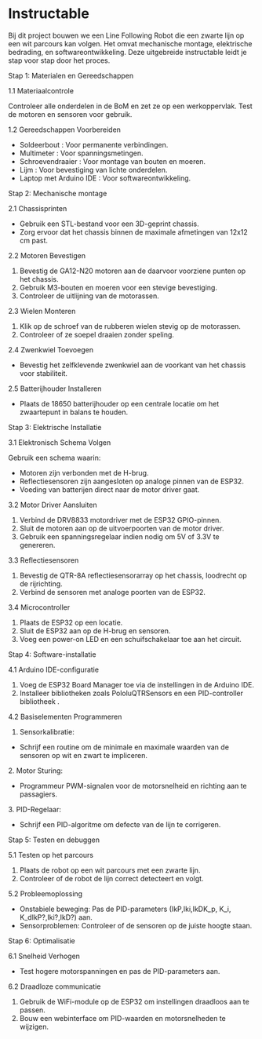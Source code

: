 # Instructable


Bij dit project bouwen we een Line Following Robot die een zwarte lijn op een wit parcours kan volgen. Het omvat mechanische montage, elektrische bedrading, en softwareontwikkeling. Deze uitgebreide instructable leidt je stap voor stap door het proces.

Stap 1: Materialen en Gereedschappen

1\.1 Materiaalcontrole

Controleer alle onderdelen in de BoM en zet ze op een werkoppervlak. Test de motoren en sensoren voor gebruik.

1\.2 Gereedschappen Voorbereiden

* Soldeerbout : Voor permanente verbindingen.
* Multimeter : Voor spanningsmetingen.
* Schroevendraaier : Voor montage van bouten en moeren.
* Lijm : Voor bevestiging van lichte onderdelen.
* Laptop met Arduino IDE : Voor softwareontwikkeling.

Stap 2: Mechanische montage

2\.1 Chassisprinten

* Gebruik een STL-bestand voor een 3D-geprint chassis.
* Zorg ervoor dat het chassis binnen de maximale afmetingen van 12x12 cm past.

2\.2 Motoren Bevestigen

1. Bevestig de GA12-N20 motoren aan de daarvoor voorziene punten op het chassis.
1. Gebruik M3-bouten en moeren voor een stevige bevestiging.
1. Controleer de uitlijning van de motorassen.

2\.3 Wielen Monteren

1. Klik op de schroef van de rubberen wielen stevig op de motorassen.
1. Controleer of ze soepel draaien zonder speling.

2\.4 Zwenkwiel Toevoegen

* Bevestig het zelfklevende zwenkwiel aan de voorkant van het chassis voor stabiliteit.

2\.5 Batterijhouder Installeren

* Plaats de 18650 batterijhouder op een centrale locatie om het zwaartepunt in balans te houden.

Stap 3: Elektrische Installatie

3\.1 Elektronisch Schema Volgen

Gebruik een schema waarin:

* Motoren zijn verbonden met de H-brug.
* Reflectiesensoren zijn aangesloten op analoge pinnen van de ESP32.
* Voeding van batterijen direct naar de motor driver gaat.

3\.2 Motor Driver Aansluiten

1. Verbind de DRV8833 motordriver met de ESP32 GPIO-pinnen.
1. Sluit de motoren aan op de uitvoerpoorten van de motor driver.
1. Gebruik een spanningsregelaar indien nodig om 5V of 3.3V te genereren.

3\.3 Reflectiesensoren

1. Bevestig de QTR-8A reflectiesensorarray op het chassis, loodrecht op de rijrichting.
1. Verbind de sensoren met analoge poorten van de ESP32.

3\.4 Microcontroller

1. Plaats de ESP32 op een locatie.
1. Sluit de ESP32 aan op de H-brug en sensoren.
1. Voeg een power-on LED en een schuifschakelaar toe aan het circuit.

Stap 4: Software-installatie

4\.1 Arduino IDE-configuratie

1. Voeg de ESP32 Board Manager toe via de instellingen in de Arduino IDE.
1. Installeer bibliotheken zoals PololuQTRSensors en een PID-controller bibliotheek .

4\.2 Basiselementen Programmeren

1. Sensorkalibratie:
- Schrijf een routine om de minimale en maximale waarden van de sensoren op wit en zwart te impliceren.

2\. Motor Sturing:

- Programmeur PWM-signalen voor de motorsnelheid en richting aan te passagiers.

3\. PID-Regelaar:

- Schrijf een PID-algoritme om defecte van de lijn te corrigeren.

Stap 5: Testen en debuggen

5\.1 Testen op het parcours

1. Plaats de robot op een wit parcours met een zwarte lijn.
1. Controleer of de robot de lijn correct detecteert en volgt.

5\.2 Probleemoplossing

* Onstabiele beweging: Pas de PID-parameters (IkP,Iki,IkDK\_p, K\_i, K\_dIkP?,Iki?,IkD?) aan.
* Sensorproblemen: Controleer of de sensoren op de juiste hoogte staan.

Stap 6: Optimalisatie

6\.1 Snelheid Verhogen

* Test hogere motorspanningen en pas de PID-parameters aan.

6\.2 Draadloze communicatie

1. Gebruik de WiFi-module op de ESP32 om instellingen draadloos aan te passen.
1. Bouw een webinterface om PID-waarden en motorsnelheden te wijzigen.

